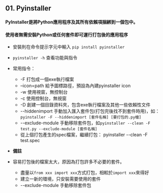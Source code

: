 ## 01. Pyinstaller
#### PyInstaller是將Python應用程序及其所有依賴項捆綁到一個包中。
#### 使用者無需安裝Python或任何套件即可運行打包後的應用程序
* 安裝則在命令提示字元中輸入 `pip install pyinstaller`
* `pyinstaller -h` 查看功能與指令
* 常用指令：
  * -F 打包成一個exe執行檔案
  * –icon=path 給予圖標路徑，預設為內建pyinstaller icon
  * -w 使用視窗，無控制台
  * -c 使用控制台，無視窗
  * -D 創建一個目錄資料夾，包含exe執行檔案及其他一些依賴性文件
  * --hiddenimport 手動加入匯入套件包(打包完後找不到套件時用)，如：`pyinstaller -F --hiddenimport [套件名稱] [要打包的.py檔]`
  * --exclude-module 手動移除套件包，如`pyinstaller --clean -F test.py --exclude-module [套件名稱]`
  * 從上個打包產生的spec檔案，繼續打包： pyinstaller --clean -F test.spec

* **備註** 
* 容易打包後的檔案太大，原因為打包許多不必要的套件。
  * 盡量以`from xxx import xxx`方式打包，相較於`import xxx`來得好
  * 建立一新的環境，只安裝需要使用的套件
  * --exclude-module 手動移除套件包
